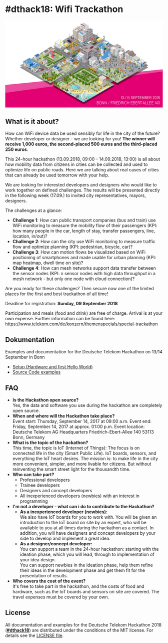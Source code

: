 # #dthack18: Wifi Trackathon

![#dthack18: Wifi Trackathon](assets/hackathon_banner.jpg)

## What is it about?
How can WiFi device data be used sensibly for life in the city of the future? Whether developer or designer - we are looking for you! **The winner will receive 1,000 euros, the second-placed 500 euros and the third-placed 250 euros**.   

This 24-hour hackathon (13.09.2018, 09:00 – 14.09.2018, 13:00) is all about how mobility data from citizens in cities can be collected and used to optimize life on public roads. Here we are talking about real cases of cities that can already be used tomorrow with your help.  

We are looking for interested developers and designers who would like to work together on defined challenges. The results will be presented directly in the following week (17.09.) to invited city representatives, mayors, designers.  

The challenges at a glance:
* **Challenge 1**: How can public transport companies (bus and train) use WiFi monitoring to measure the mobility flow of their passengers (KPI: how many people in the car, length of stay, transfer passengers, line, location, in/out)?
* **Challenge 2**: How can the city use WiFi monitoring to measure traffic flow and optimize planning (KPI: pedestrian, bicycle, car)?
* **Challenge 3**: How can motion flows be visualized based on WiFi positioning of smartphones and made usable for urban planning (KPI: map heatmap, dwell time on site)?
* **Challenge 4**: How can mesh networks support data transfer between the sensor nodes (KPI: n sensor nodes with high data throughput in a mesh network - but only one node with cloud connection)?  

Are you ready for these challenges? Then secure now one of the limited places for the first and best trackathon of all time!  

Deadline for registration: **Sunday, 09 September 2018**

Participation and meals (food and drink) are free of charge. Arrival is at your own expense.
Further information can be found here:
https://www.telekom.com/de/konzern/themenspecials/special-trackathon


## Dokumentation
Examples and documentation for the Deutsche Telekom Hackathon on 13/14 September in Bonn

* [Setup (Hardware and first Hello World)](documentation/setup.md)
* [Source Code examples](documentation/sourcecode.md)

## FAQ
* **Is the Hackathon open source?**  
  Yes, the data and software you use during the hackathon are completely open source.  
* **When and where will the Hackathon take place?**  
  Event start: Thursday, September 14, 2017 at 09:00 a.m.
  Event end: Friday, September 14, 2017 at approx. 01:00 p.m.
  Event location:
  Deutsche Telekom AG Headquarters
  Friedrich-Ebert-Allee 140
  53113 Bonn, Germany
* **What is the topic of the hackathon?**  
  This time, the topic is IoT (Internet of Things): The focus is on connected life in the city (Smart Public Life). IoT boards, sensors, and everything the IoT heart desires. The mission is: to make life in the city more convenient, simpler, and more livable for citizens. But without reinventing the smart street light for the thousandth time.
* **Who can take part?**
  * Professional developers
  * Trainee developers
  * Designers and concept developers
  * All inexperienced developers (newbies) with an interest in programming
* **I'm not a developer - what can i do to contribute to the Hackathon?**
  * **As a inexperienced developer (newbies):**  
  We also have IoT boards for you to work with. You will be given an introduction to the IoT board on site by an expert, who will be available to you at all times during the hackathon as a contact. In addition, you will have designers and concept developers by your side to develop and implement a great idea.
  * **As a designer/concept developer:**  
  You can support a team in the 24-hour hackathon: starting with the ideation phase, which you will lead, through to implementation of your idea design.  
  You can support newbies in the ideation phase, help them refine their ideas in the development phase and get them fit for the presentation of results.
* **Who covers the cost of the event?**  
  It's free to take part in the hackathon, and the costs of food and hardware, such as the IoT boards and sensors on site are covered. The travel expenses must be covered by your own.


## License
All documentation and examples for the Deutsche Telekom Hackathon 2018 ([**#dthack18**](https://twitter.com/hashtag/dthack18)) are distributed under the conditions of the MIT license. For details see the [LICENSE file](LICENSE).
